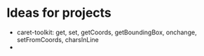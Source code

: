 # Ideas for projects

* caret-toolkit: get, set, getCoords, getBoundingBox, onchange, setFromCoords, charsInLine
* 

